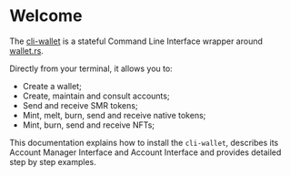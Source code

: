 # Welcome

The [cli-wallet](https://github.com/iotaledger/cli-wallet) is a stateful Command Line Interface wrapper around
[wallet.rs](https://github.com/iotaledger/wallet.rs).

Directly from your terminal, it allows you to:
- Create a wallet;
- Create, maintain and consult accounts;
- Send and receive SMR tokens;
- Mint, melt, burn, send and receive native tokens;
- Mint, burn, send and receive NFTs;

This documentation explains how to install the `cli-wallet`, describes its Account Manager Interface and Account
Interface and provides detailed step by step examples.

